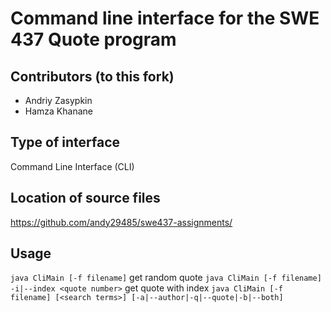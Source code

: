# Command line interface for the SWE 437 Quote program

## Contributors (to this fork)
- Andriy Zasypkin
- Hamza Khanane

## Type of interface
Command Line Interface (CLI)

## Location of source files
https://github.com/andy29485/swe437-assignments/

## Usage
`java CliMain [-f filename]` get random quote
`java CliMain [-f filename] -i|--index <quote number>` get quote with index
`java CliMain [-f filename] [<search terms>] [-a|--author|-q|--quote|-b|--both]`

